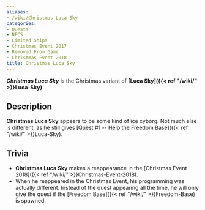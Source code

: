 ```yaml
---
aliases:
- /wiki/Christmas-Luca-Sky
categories:
- Quests
- NPCS
- Limited Ships
- Christmas Event 2017
- Removed From Game
- Christmas Event 2018
title: Christmas Luca Sky
---
```


**_Christmas Luca Sky_** is the Christmas variant of **[Luca Sky]({{< ref "/wiki/" >}}Luca-Sky)**.

## Description

**Christmas Luca Sky** appears to be some kind of ice cyborg. Not much else is different, as he still gives [Quest #1 -- Help the Freedom Base]({{< ref "/wiki/" >}}Luca-Sky).

## Trivia

- **Christmas Luca Sky** makes a reappearance in the [Christmas Event 2018]({{< ref "/wiki/" >}}Christmas-Event-2018).
- When he reappeared in the Christmas Event, his programming was actually different. Instead of the quest appearing all the time, he will only give the quest if the [Freedom Base]({{< ref "/wiki/" >}}Freedom-Base) is spawned.